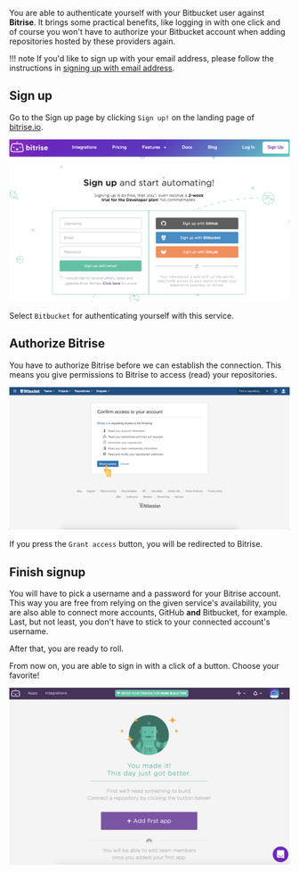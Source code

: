 You are able to authenticate yourself with your Bitbucket user against __Bitrise__. It brings some practical benefits, like logging in with one click and of course you won't have to authorize your Bitbucket account when adding repositories hosted by these providers again.

!!! note
    If you'd like to sign up with your email address, please follow the instructions in [signing up with email address](/signing-up/signing-up-with-email).

## Sign up

Go to the Sign up page by clicking `Sign up!` on the landing page of [bitrise.io](https://bitrise.io).

![Screenshot](/img/signing-up/sign-up-bitrise.png)

Select `Bitbucket` for authenticating yourself with this service.

## Authorize Bitrise

You have to authorize Bitrise before we can establish the connection. This means you give permissions to Bitrise to access (read) your repositories.

![Screenshot](/img/signing-up/bitrise_authorization.png)

If you press the `Grant access` button, you will be redirected to Bitrise.

## Finish signup

You will have to pick a username and a password for your Bitrise account. This way you are free from relying on the given service's availability, you are also able to connect more accounts, GitHub **and** Bitbucket, for example. Last, but not least, you don't have to stick to your connected account's username.

After that, you are ready to roll.

From now on, you are able to sign in with a click of a button. Choose your favorite!

![Screenshot](/img/signing-up/signup_success.png)
